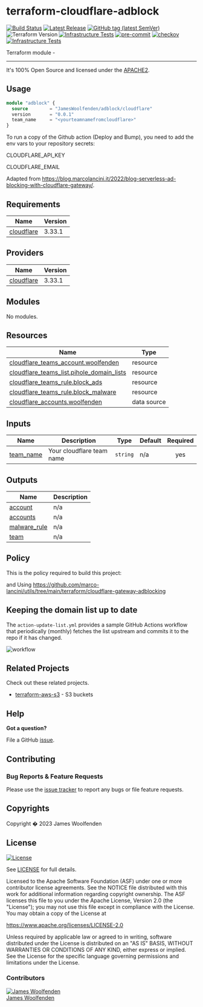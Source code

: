 # terraform-cloudflare-adblock

[![Build Status](https://github.com/JamesWoolfenden/terraform-cloudflare-adblock/workflows/Build%20and%20Bump/badge.svg?branch=master)](https://github.com/JamesWoolfenden/terraform-cloudflare-adblock)
[![Latest Release](https://img.shields.io/github/release/JamesWoolfenden/terraform-cloudflare-adblock.svg)](https://github.com/JamesWoolfenden/terraform-cloudflare-adblock/releases/latest)
[![GitHub tag (latest SemVer)](https://img.shields.io/github/tag/JamesWoolfenden/terraform-cloudflare-adblock.svg?label=latest)](https://github.com/JamesWoolfenden/terraform-cloudflare-adblock/releases/latest)
![Terraform Version](https://img.shields.io/badge/tf-%3E%3D0.14.0-blue.svg)
[![Infrastructure Tests](https://www.bridgecrew.cloud/badges/github/JamesWoolfenden/terraform-cloudflare-adblock/cis_aws)](https://www.bridgecrew.cloud/link/badge?vcs=github&fullRepo=JamesWoolfenden%2Fterraform-cloudflare-adblock&benchmark=CIS+AWS+V1.2)
[![pre-commit](https://img.shields.io/badge/pre--commit-enabled-brightgreen?logo=pre-commit&logoColor=white)](https://github.com/pre-commit/pre-commit)
[![checkov](https://img.shields.io/badge/checkov-verified-brightgreen)](https://www.checkov.io/)
[![Infrastructure Tests](https://www.bridgecrew.cloud/badges/github/jameswoolfenden/terraform-cloudflare-adblock/general)](https://www.bridgecrew.cloud/link/badge?vcs=github&fullRepo=JamesWoolfenden%2Fterraform-cloudflare-adblock&benchmark=INFRASTRUCTURE+SECURITY)

Terraform module -

---

It's 100% Open Source and licensed under the [APACHE2](LICENSE).

## Usage

```terraform
module "adblock" {
  source        = "JamesWoolfenden/adblock/cloudflare"
  version       = "0.0.1"
  team_name     = "<yourteamnamefromcloudflare>"
}
```

To run a copy of the Github action (Deploy and Bump), you need to add the env vars to your repository secrets:

CLOUDFLARE_API_KEY

CLOUDFLARE_EMAIL

Adapted from <https://blog.marcolancini.it/2022/blog-serverless-ad-blocking-with-cloudflare-gateway/>.

<!-- BEGINNING OF PRE-COMMIT-TERRAFORM DOCS HOOK -->
## Requirements

| Name | Version |
|------|---------|
| <a name="requirement_cloudflare"></a> [cloudflare](#requirement\_cloudflare) | 3.33.1 |

## Providers

| Name | Version |
|------|---------|
| <a name="provider_cloudflare"></a> [cloudflare](#provider\_cloudflare) | 3.33.1 |

## Modules

No modules.

## Resources

| Name | Type |
|------|------|
| [cloudflare_teams_account.woolfenden](https://registry.terraform.io/providers/cloudflare/cloudflare/3.33.1/docs/resources/teams_account) | resource |
| [cloudflare_teams_list.pihole_domain_lists](https://registry.terraform.io/providers/cloudflare/cloudflare/3.33.1/docs/resources/teams_list) | resource |
| [cloudflare_teams_rule.block_ads](https://registry.terraform.io/providers/cloudflare/cloudflare/3.33.1/docs/resources/teams_rule) | resource |
| [cloudflare_teams_rule.block_malware](https://registry.terraform.io/providers/cloudflare/cloudflare/3.33.1/docs/resources/teams_rule) | resource |
| [cloudflare_accounts.woolfenden](https://registry.terraform.io/providers/cloudflare/cloudflare/3.33.1/docs/data-sources/accounts) | data source |

## Inputs

| Name | Description | Type | Default | Required |
|------|-------------|------|---------|:--------:|
| <a name="input_team_name"></a> [team\_name](#input\_team\_name) | Your cloudflare team name | `string` | n/a | yes |

## Outputs

| Name | Description |
|------|-------------|
| <a name="output_account"></a> [account](#output\_account) | n/a |
| <a name="output_accounts"></a> [accounts](#output\_accounts) | n/a |
| <a name="output_malware_rule"></a> [malware\_rule](#output\_malware\_rule) | n/a |
| <a name="output_team"></a> [team](#output\_team) | n/a |
<!-- END OF PRE-COMMIT-TERRAFORM DOCS HOOK -->

## Policy

This is the policy required to build this project:

<!-- BEGINNING OF PRE-COMMIT-PIKE DOCS HOOK -->
<!-- END OF PRE-COMMIT-PIKE DOCS HOOK -->
and  Using <https://github.com/marco-lancini/utils/tree/main/terraform/cloudflare-gateway-adblocking>

## Keeping the domain list up to date

The `action-update-list.yml` provides a sample
GitHub Actions workflow that periodically (monthly) fetches the list upstream and commits it to the repo if it has changed.

![workflow](https://blog.marcolancini.it/images/posts/blog_serverless_adblocking_gh_workflow.png)

## Related Projects

Check out these related projects.

- [terraform-aws-s3](https://github.com/jameswoolfenden/terraform-aws-s3) - S3 buckets

## Help

**Got a question?**

File a GitHub [issue](https://github.com/JamesWoolfenden/terraform-cloudflare-adblock/issues).

## Contributing

### Bug Reports & Feature Requests

Please use the [issue tracker](https://github.com/JamesWoolfenden/terraform-cloudflare-adblock/issues) to report any bugs or file feature requests.

## Copyrights

Copyright � 2023 James Woolfenden

## License

[![License](https://img.shields.io/badge/License-Apache%202.0-blue.svg)](https://opensource.org/licenses/Apache-2.0)

See [LICENSE](LICENSE) for full details.

Licensed to the Apache Software Foundation (ASF) under one
or more contributor license agreements. See the NOTICE file
distributed with this work for additional information
regarding copyright ownership. The ASF licenses this file
to you under the Apache License, Version 2.0 (the
"License"); you may not use this file except in compliance
with the License. You may obtain a copy of the License at

<https://www.apache.org/licenses/LICENSE-2.0>

Unless required by applicable law or agreed to in writing,
software distributed under the License is distributed on an
"AS IS" BASIS, WITHOUT WARRANTIES OR CONDITIONS OF ANY
KIND, either express or implied. See the License for the
specific language governing permissions and limitations
under the License.

### Contributors

[![James Woolfenden][jameswoolfenden_avatar]][jameswoolfenden_homepage]<br/>[James Woolfenden][jameswoolfenden_homepage]

[jameswoolfenden_homepage]: https://github.com/jameswoolfenden
[jameswoolfenden_avatar]: https://github.com/jameswoolfenden.png?size=150
